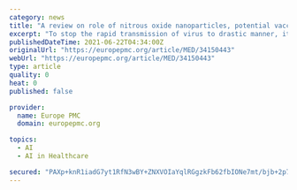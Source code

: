```yaml
---
category: news
title: "A review on role of nitrous oxide nanoparticles, potential vaccine targets, drug, health care and artificial intelligence to combat COVID-19."
excerpt: "To stop the rapid transmission of virus to drastic manner, it is essential to follow the hygienic practices, identification of potential vaccines and proper health care management systems to combat the novel virus."
publishedDateTime: 2021-06-22T04:34:00Z
originalUrl: "https://europepmc.org/article/MED/34150443"
webUrl: "https://europepmc.org/article/MED/34150443"
type: article
quality: 0
heat: 0
published: false

provider:
  name: Europe PMC
  domain: europepmc.org

topics:
  - AI
  - AI in Healthcare

secured: "PAXp+knR1iadG7yt1RfN3wBY+ZNXVOIaYqlRGgzkFb62fbIONe7mt/bjb+2p7iLEDWpsKC7m0cnSOP44h1l8FW8DoL4c/GNY0ohazl8dVZZOJR8PtQcWacBxR39izT83bvWQU0b4LT6FRcjAMWX+zVnel91JmIy8tKCLQnQIEI9p3RPmqMreplk7dU41y0lhmbFixspqhggUDDAgcGPfiItpy+FcJ3gHdjjnrBypAKB4vsp1OFd42FiPBiCWWAA5llBkLHh+cCN6qtUNjC7FZHb1saWsa+6vJicB9rkOdKx8eHPOWEV+vvaAtoif5uAgfQW5mS3WFt5+B2E92MUCdackVkOxrRSH1NlJVawhK4s=;OV58Gvg/t74Vi3gYlTbD+g=="
---
```


